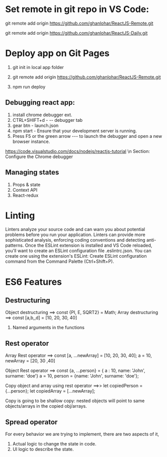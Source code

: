 Set remote in git repo in VS Code:
=======================================

git remote add origin https://github.com/ghanlohar/ReactJS-Remote.git

git remote add origin https://github.com/ghanlohar/ReactJS-Daily.git

Deploy app on Git Pages
=========================================

1. git init in local app folder

2. git remote add origin https://github.com/ghanlohar/ReactJS-Remote.git

3. npm run deploy


Debugging react app:
----------------------------------
1. install chrome debugger ext.
2. CTRL+SHIFT+d - -- debugger tab
3. gear btn - launch.json
4. npm start - Ensure that your development server is running. 
5. Press F5 or the green arrow --- to launch the debugger and open a new browser instance.

https://code.visualstudio.com/docs/nodejs/reactjs-tutorial \n
Section: Configure the Chrome debugger

Managing states
------------------------
1. Props & state
2. Context API
3. React-redux

Linting
=======================
Linters analyze your source code and can warn you about potential problems before you run your application.
Linters can provide more sophisticated analysis, enforcing coding conventions and detecting anti-patterns.
Once the ESLint extension is installed and VS Code reloaded, you'll want to create an ESLint configuration file .eslintrc.json. You can create one using the extension's ESLint: Create ESLint configuration command from the Command Palette (Ctrl+Shift+P).

ES6 Features
=================================

Destructuring
------------------------------
Object destructuring ==> const {PI, E, SQRT2} = Math;
Array destructuring ==> const [a,b,,d] = [10, 20, 30, 40]

1. Named arguments in the functions

Rest operator
------------------------
Array Rest operator ==> const [a, ...newArray] = [10, 20, 30, 40];
a = 10, newArray = [20, 30 ,40]

Object Rest operator ==> const {a, ...person} = { a : 10, name: 'John', surname: 'doe'}
a = 10, person = {name: 'John', surname: 'doe'};

Copy object and array using rest operator ==>>
let copiedPerson = {...person};
let copiedArray = [...newArray];

Copy is going to be shallow copy: nested objects will point to same objects/arrays in the copied obj/arrays.

Spread operator
--------------------------------


For every behavior we are trying to implement, there are two aspects of it, 
1. Actual logic to change the state in code.
2. UI logic to describe the state.










